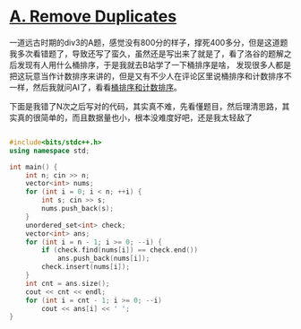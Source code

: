 # [A. Remove Duplicates](https://codeforces.com/contest/978/problem/A)

一道远古时期的div3的A题，感觉没有800分的样子，撑死400多分，但是这道题我多次看错题了，导致还写了蛮久，虽然还是写出来了就是了，看了洛谷的题解之后发现有人用什么桶排序，于是我就去B站学了一下桶排序是啥，
发现很多人都是把这玩意当作计数排序来讲的，但是又有不少人在评论区里说桶排序和计数排序不一样，然后我就问AI了，看看[桶排序和计数排序](../../库函数%20&%20扩展知识/桶排序和计数排序.md)。

下面是我错了N次之后写对的代码，其实真不难，先看懂题目，然后理清思路，其实真的很简单的，而且数据量也小，根本没难度好吧，还是我太轻敌了

```cpp

#include<bits/stdc++.h>
using namespace std;

int main() {
    int n; cin >> n;
    vector<int> nums;
    for (int i = 0; i < n; ++i) {
        int s; cin >> s;
        nums.push_back(s);
    }
    unordered_set<int> check;
    vector<int> ans;
    for (int i = n - 1; i >= 0; --i) {
        if (check.find(nums[i]) == check.end())
            ans.push_back(nums[i]);
        check.insert(nums[i]);
    }
    int cnt = ans.size();
    cout << cnt << endl;
    for (int i = cnt - 1; i >= 0; --i)
        cout << ans[i] << ' ';
}
```
